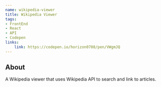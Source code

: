```yaml
---
name: wikipedia-viewer
title: Wikipedia Viewer
tags: 
- FrontEnd
- React
- API
- Codepen
links:
    link: https://codepen.io/horizon0708/pen/VWgmJQ
---
```

## About
A Wikipedia viewer that uses Wikipedia API to search and link to articles.